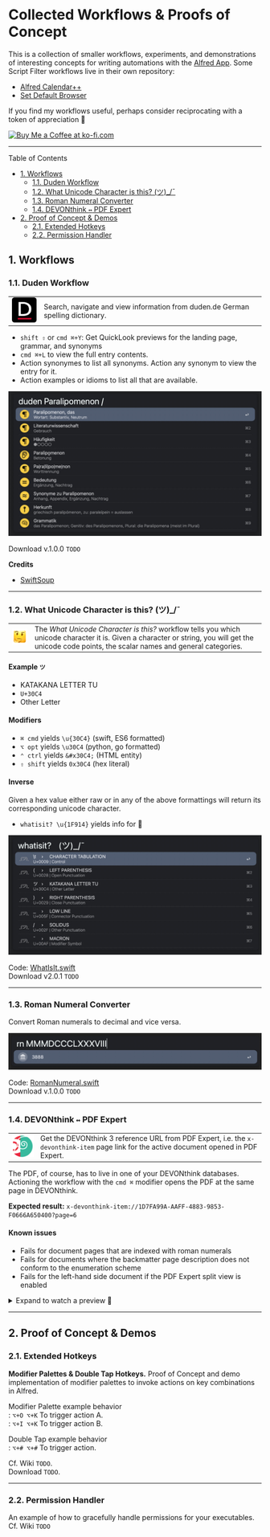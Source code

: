 # Collected Workflows &amp; Proofs of Concept <!-- omit from toc -->

This is a collection of smaller workflows, experiments, and demonstrations of interesting concepts for writing automations with the [Alfred App](https://www.alfredapp.com/workflows/). Some Script Filter workflows live in their own repository:

- [Alfred Calendar++](https://github.com/zeitlings/alfred-calendar)
- [Set Default Browser]()


If you find my workflows useful, perhaps consider reciprocating with a token of appreciation 🤗   

<a href='https://ko-fi.com/G2G1IH7RR' target='_blank'><img height='36' style='border:0px;height:36px;' src='https://storage.ko-fi.com/cdn/kofi3.png?v=3' border='0' alt='Buy Me a Coffee at ko-fi.com' /></a>  

---

Table of Contents

- [1. Workflows](#1-workflows)
  - [1.1. Duden Workflow](#11-duden-workflow)
  - [1.2. What Unicode Character is this? (ツ)\_/¯](#12-what-unicode-character-is-this-ツ_)
  - [1.3. Roman Numeral Converter](#13-roman-numeral-converter)
  - [1.4. DEVONthink `↔` PDF Expert](#14-devonthink--pdf-expert)
- [2. Proof of Concept \& Demos](#2-proof-of-concept--demos)
  - [2.1. Extended Hotkeys](#21-extended-hotkeys)
  - [2.2. Permission Handler](#22-permission-handler)


## 1. Workflows

### 1.1. Duden Workflow

<table> 
    <tr>
        <td>
            <img src="assets/icons/duden.png"> 
        </td>
        <td>
           Search, navigate and view information from duden.de German spelling dictionary. 
        </td>
    </tr>
</table>


- ` shift ⇧ ` or `cmd ⌘+Y`: Get QuickLook previews for the landing page, grammar, and synonyms
- `cmd ⌘+L` to view the full entry contents.
- Action synonymes to list all synonyms. Action any synonym to view the entry for it.
- Action examples or idioms to list all that are available.

![](assets/images/preview_duden.jpg)

Download v.1.0.0 `TODO`  

**Credits**

- [SwiftSoup](https://github.com/scinfu/SwiftSoup)

---

### 1.2. What Unicode Character is this? (ツ)_/¯

<!-- ![](assets/icons/whatisit.png) -->
<!-- <img src="assets/icons/whatisit.png" width=50, height=50>  -->

<table> 
    <tr>
        <td>
            <img src="assets/icons/whatisit.png"> 
        </td>
        <td>
            The <i>What Unicode Character is this?</i> workflow tells you which unicode character it is. Given a character or string, you will get the unicode code points, the scalar names and general categories.
        </td>
    </tr>
</table>

#### Example `ツ`

- KATAKANA LETTER TU
- `U+30C4`
- Other Letter

#### Modifiers

- `⌘ cmd` yields `\u{30C4}` (swift, ES6 formatted)
- `⌥ opt` yields `\u30C4` (python, go formatted)
- `⌃ ctrl` yields `&#x30C4;` (HTML entity)
- `⇧ shift` yields `0x30C4` (hex literal)

#### Inverse

Given a hex value either raw or in any of the above formattings will return its corresponding unicode character.
- `whatisit? \u{1F914}` yields info for 🤔


![](assets/images/preview_whatisit.jpg)

Code:  [WhatIsIt.swift](/assets/code/WhatIsIt.swift)  
Download v2.0.1 `TODO`


---

### 1.3. Roman Numeral Converter

Convert Roman numerals to decimal and vice versa.

![](assets/images/preview_roman.jpg)

Code: [RomanNumeral.swift](/assets/code/RomanNumeral.swift)  
Download v.1.0.0 `TODO`


---

### 1.4. DEVONthink `↔` PDF Expert

<table>
    <tr>
        <td>
            <img src="assets/icons/dt3pdf.png">
        </td>
        <td>
        	Get the DEVONthink 3 reference URL from PDF Expert, i.e. the <code>x-devonthink-item</code> page link for the active document opened in PDF Expert.
        </td>
    </tr>
</table>

The PDF, of course, has to live in one of your DEVONthink databases. Actioning the workflow with the `cmd ⌘` modifier opens the PDF at the same page in DEVONthink.

**Expected result:** `x-devonthink-item://1D7FA99A-AAFF-4883-9853-F0666A650400?page=6`

#### Known issues

- Fails for document pages that are indexed with roman numerals
- Fails for documents where the backmatter page description does not conform to the enumeration scheme
- Fails for the left-hand side document if the PDF Expert split view is enabled



<details>
  <summary>Expand to watch a preview 🎥</summary>
  <video src="assets/mov/demo_xdev.mp4"></video>
</details>

---

## 2. Proof of Concept & Demos

### 2.1. Extended Hotkeys

__Modifier Palettes & Double Tap Hotkeys.__
Proof of Concept and demo implementation of modifier palettes to invoke actions on key combinations in Alfred. 

Modifier Palette example behavior  
: `⌥+O ⌥+K` To trigger action A.  
: `⌥+I ⌥+K` To trigger action B.

Double Tap example behavior  
: `⌥+# ⌥+#` To trigger action.

Cf. Wiki `TODO`.  
Download `TODO`.


---

### 2.2. Permission Handler

An example of how to gracefully handle permissions for your executables.  
Cf. Wiki `TODO`

